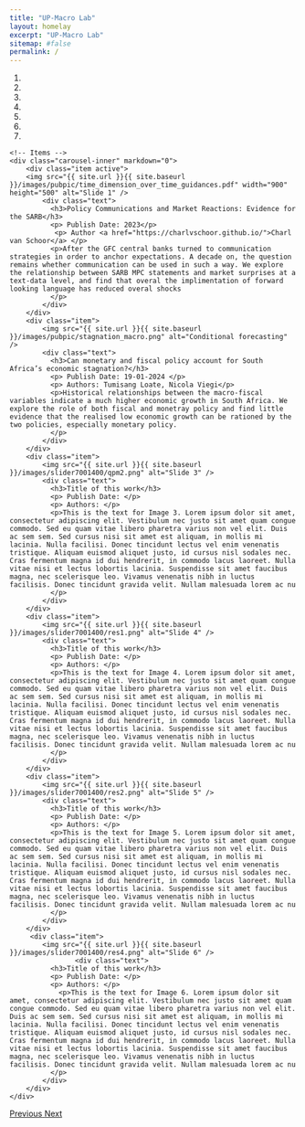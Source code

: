 ```yaml
---
title: "UP-Macro Lab"
layout: homelay
excerpt: "UP-Macro Lab"
sitemap: #false
permalink: /
---
```


<div markdown="0" id="carousel" class="carousel slide" data-ride="carousel" data-interval="4000" data-pause="hover" >
    <!-- Menu -->
    <ol class="carousel-indicators">
        <li data-target="#carousel" data-slide-to="0" class="active"></li>
        <li data-target="#carousel" data-slide-to="1"></li>
        <li data-target="#carousel" data-slide-to="2"></li>
        <li data-target="#carousel" data-slide-to="3"></li>
        <li data-target="#carousel" data-slide-to="4"></li>
        <li data-target="#carousel" data-slide-to="5"></li>
        <li data-target="#carousel" data-slide-to="6"></li>
    </ol>

    <!-- Items -->
    <div class="carousel-inner" markdown="0">
        <div class="item active">
        <img src="{{ site.url }}{{ site.baseurl }}/images/pubpic/time_dimension_over_time_guidances.pdf" width="900" height="500" alt="Slide 1" />
            <div class="text">
              <h3>Policy Communications and Market Reactions: Evidence for the SARB</h3>
              <p> Publish Date: 2023</p>
               <p> Author <a href="https://charlvschoor.github.io/">Charl van Schoor</a> </p>
              <p>After the GFC central banks turned to communication strategies in order to anchor expectations. A decade on, the question remains whether communication can be used in such a way. We explore the relationship between SARB MPC statements and market surprises at a text-data level, and find that overal the implimentation of forward looking language has reduced overal shocks
              </p>      
            </div>
        </div>
        <div class="item">
            <img src="{{ site.url }}{{ site.baseurl }}/images/pubpic/stagnation_macro.png" alt="Conditional forecasting" />
            <div class="text">
              <h3>Can monetary and fiscal policy account for South Africa’s economic stagnation?</h3>
              <p> Publish Date: 19-01-2024 </p>
              <p> Authors: Tumisang Loate, Nicola Viegi</p>
              <p>Historical relationships between the macro-fiscal variables indicate a much higher economic growth in South Africa. We explore the role of both fiscal and monetray policy and find little evidence that the realised low economic growth can be rationed by the two policies, especially monetary policy. 
              </p>
            </div>
        </div>
        <div class="item">
            <img src="{{ site.url }}{{ site.baseurl }}/images/slider7001400/qpm2.png" alt="Slide 3" />
            <div class="text">
              <h3>Title of this work</h3>
              <p> Publish Date: </p>
              <p> Authors: </p>
              <p>This is the text for Image 3. Lorem ipsum dolor sit amet, consectetur adipiscing elit. Vestibulum nec justo sit amet quam congue commodo. Sed eu quam vitae libero pharetra varius non vel elit. Duis ac sem sem. Sed cursus nisi sit amet est aliquam, in mollis mi lacinia. Nulla facilisi. Donec tincidunt lectus vel enim venenatis tristique. Aliquam euismod aliquet justo, id cursus nisl sodales nec. Cras fermentum magna id dui hendrerit, in commodo lacus laoreet. Nulla vitae nisi et lectus lobortis lacinia. Suspendisse sit amet faucibus magna, nec scelerisque leo. Vivamus venenatis nibh in luctus facilisis. Donec tincidunt gravida velit. Nullam malesuada lorem ac nu
              </p>
            </div>
        </div>
        <div class="item">
            <img src="{{ site.url }}{{ site.baseurl }}/images/slider7001400/res1.png" alt="Slide 4" />
            <div class="text">
              <h3>Title of this work</h3>
              <p> Publish Date: </p>
              <p> Authors: </p>
              <p>This is the text for Image 4. Lorem ipsum dolor sit amet, consectetur adipiscing elit. Vestibulum nec justo sit amet quam congue commodo. Sed eu quam vitae libero pharetra varius non vel elit. Duis ac sem sem. Sed cursus nisi sit amet est aliquam, in mollis mi lacinia. Nulla facilisi. Donec tincidunt lectus vel enim venenatis tristique. Aliquam euismod aliquet justo, id cursus nisl sodales nec. Cras fermentum magna id dui hendrerit, in commodo lacus laoreet. Nulla vitae nisi et lectus lobortis lacinia. Suspendisse sit amet faucibus magna, nec scelerisque leo. Vivamus venenatis nibh in luctus facilisis. Donec tincidunt gravida velit. Nullam malesuada lorem ac nu
              </p>
            </div>
        </div>
        <div class="item">
            <img src="{{ site.url }}{{ site.baseurl }}/images/slider7001400/res2.png" alt="Slide 5" />
            <div class="text">
              <h3>Title of this work</h3>
              <p> Publish Date: </p>
              <p> Authors: </p>
              <p>This is the text for Image 5. Lorem ipsum dolor sit amet, consectetur adipiscing elit. Vestibulum nec justo sit amet quam congue commodo. Sed eu quam vitae libero pharetra varius non vel elit. Duis ac sem sem. Sed cursus nisi sit amet est aliquam, in mollis mi lacinia. Nulla facilisi. Donec tincidunt lectus vel enim venenatis tristique. Aliquam euismod aliquet justo, id cursus nisl sodales nec. Cras fermentum magna id dui hendrerit, in commodo lacus laoreet. Nulla vitae nisi et lectus lobortis lacinia. Suspendisse sit amet faucibus magna, nec scelerisque leo. Vivamus venenatis nibh in luctus facilisis. Donec tincidunt gravida velit. Nullam malesuada lorem ac nu
              </p>
            </div>
        </div>       
         <div class="item">
            <img src="{{ site.url }}{{ site.baseurl }}/images/slider7001400/res4.png" alt="Slide 6" />
                    <div class="text">
              <h3>Title of this work</h3>
              <p> Publish Date: </p>
              <p> Authors: </p>
                <p>This is the text for Image 6. Lorem ipsum dolor sit amet, consectetur adipiscing elit. Vestibulum nec justo sit amet quam congue commodo. Sed eu quam vitae libero pharetra varius non vel elit. Duis ac sem sem. Sed cursus nisi sit amet est aliquam, in mollis mi lacinia. Nulla facilisi. Donec tincidunt lectus vel enim venenatis tristique. Aliquam euismod aliquet justo, id cursus nisl sodales nec. Cras fermentum magna id dui hendrerit, in commodo lacus laoreet. Nulla vitae nisi et lectus lobortis lacinia. Suspendisse sit amet faucibus magna, nec scelerisque leo. Vivamus venenatis nibh in luctus facilisis. Donec tincidunt gravida velit. Nullam malesuada lorem ac nu
              </p>
            </div>
        </div>
    </div>
  <a class="left carousel-control" href="#carousel" role="button" data-slide="prev">
    <span class="glyphicon glyphicon-chevron-left" aria-hidden="true"></span>
    <span class="sr-only">Previous</span>
  </a>
  <a class="right carousel-control" href="#carousel" role="button" data-slide="next">
    <span class="glyphicon glyphicon-chevron-right" aria-hidden="true"></span>
    <span class="sr-only">Next</span>
  </a>
</div>




<!-- <center>
<figure class="second">
  <img src="{{ site.url }}{{ site.baseurl }}/images/logopic/sarb.png" style="width: 150px">
  <img src="{{ site.url }}{{ site.baseurl }}/images/logopic/tuks.png" style="width: 250px">
</figure>
</center> -->
